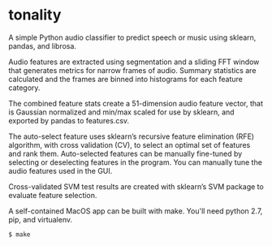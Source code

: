 # tonality
A simple Python audio classifier to predict speech or music using sklearn, pandas, and librosa.

Audio features are extracted using segmentation and a sliding FFT window that generates metrics for narrow frames of audio. Summary statistics are calculated and the frames are binned into histograms for each feature category.

The combined feature stats create a 51-dimension audio feature vector, that is Gaussian normalized and min/max scaled for use by sklearn, and exported by pandas to features.csv.

The auto-select feature uses sklearn’s recursive feature elimination (RFE) algorithm, with cross validation (CV), to select an optimal set of features and rank them. Auto-selected features can be manually fine-tuned by selecting or deselecting features in the program. You can manually tune the audio features used in the GUI.

Cross-validated SVM test results are created with sklearn’s SVM package to evaluate feature selection.

A self-contained MacOS app can be built with make. You'll need python 2.7, pip, and virtualenv.

```sh
$ make
```
